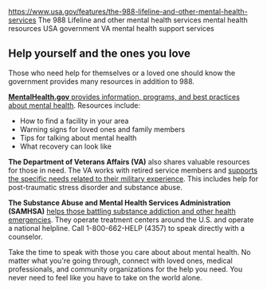 

https://www.usa.gov/features/the-988-lifeline-and-other-mental-health-services
The 988 Lifeline and other mental health services
mental health resources USA government
VA mental health support services

**Help yourself and the ones you love**
---------------------------------------

Those who need help for themselves or a loved one should know the government provides many resources in addition to 988.

[**MentalHealth.gov** provides information, programs, and best practices about mental health](https://www.mentalhealth.gov/). Resources include:

* How to find a facility in your area  
* Warning signs for loved ones and family members  
* Tips for talking about mental health  
* What recovery can look like  

**The Department of Veterans Affairs (VA)** also shares valuable resources for those in need. The VA works with retired service members and [supports the specific needs related to their military experience](https://mentalhealth.va.gov/). This includes help for post-traumatic stress disorder and substance abuse.

**The Substance Abuse and Mental Health Services Administration (SAMHSA)** [helps those battling substance addiction and other health emergencies](https://www.samhsa.gov/). They operate treatment centers around the U.S. and operate a national helpline. Call 1-800-662-HELP (4357) to speak directly with a counselor.

Take the time to speak with those you care about about mental health. No matter what you're going through, connect with loved ones, medical professionals, and community organizations for the help you need. You never need to feel like you have to take on the world alone.
